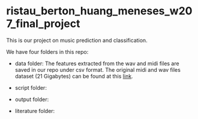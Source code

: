 # ristau_berton_huang_meneses_w207_final_project

This is our project on music prediction and classification.

We have four folders in this repo:

- data folder: The features extracted from the wav and midi files are saved in our repo under csv format. The original midi and wav files dataset (21 Gigabytes) can be found at this <a href="https://www.kaggle.com/imsparsh/musicnet-dataset/code">link</a>.

- script folder:

- output folder:

- literature folder:
